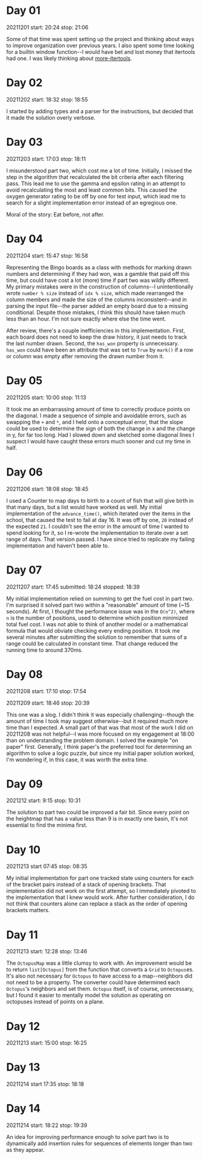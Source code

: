 # Day 01

20211201
start: 20:24
stop: 21:06

Some of that time was spent setting up the project and thinking about ways to improve organization over previous years. I also spent some time looking for a builtin window function--I would have bet and lost money that itertools had one. I was likely thinking about [more-itertools](https://more-itertools.readthedocs.io/en/stable/api.html#more_itertools.chunked).

# Day 02

20211202
start: 18:32
stop: 18:55

I started by adding types and a parser for the instructions, but decided that it made the solution overly verbose.

# Day 03

20211203
start: 17:03
stop: 18:11

I misunderstood part two, which cost me a lot of time. Initially, I missed the step in the algorithm that recalculated the bit criteria after each filtering pass. This lead me to use the gamma and epsilon rating in an attempt to avoid recalculating the most and least common bits. This caused the oxygen generator rating to be off by one for test input, which lead me to search for a slight implementation error instead of an egregious one.

Moral of the story: Eat before, not after.

# Day 04

20211204
start: 15:47
stop: 16:58

Representing the Bingo boards as a class with methods for marking drawn numbers and determining if they had won, was a gamble that paid off this time, but could have cost a lot (more) time if part two was wildly different. My primary mistakes were in the construction of columns--I unintentionally wrote `number % size` instead of `idx % size`, which made rearranged the column members and made the size of the columns inconsistent--and in parsing the input file--the parser added an empty board due to a missing conditional. Despite those mistakes, I think this should have taken much less than an hour. I'm not sure exactly where else the time went.

After review, there's a couple inefficiencies in this implementation. First, each board does not need to keep the draw history, it just needs to track the last number drawn. Second, the `has_won` property is unnecessary. `has_won` could have been an attribute that was set to `True` by `mark()` if a row or column was empty after removing the drawn number from it.

# Day 05

20211205
start: 10:00
stop: 11:13

It took me an embarrassing amount of time to correctly produce points on the diagonal. I made a sequence of simple and avoidable errors, such as swapping the `+` and `*`, and I held onto a conceptual error, that the slope could be used to determine the sign of both the change in x and the change in y, for far too long. Had I slowed down and sketched some diagonal lines I suspect I would have caught these errors much sooner and cut my time in half.

# Day 06

20211206
start: 18:08
stop: 18:45

I used a Counter to map days to birth to a count of fish that will give birth in that many days, but a list would have worked as well. My initial implementation of the `advance_time()`, which iterated over the items in the school, that caused the test to fail at day 16. It was off by one, `20` instead of the expected `21`. I couldn't see the error in the amount of time I wanted to spend looking for it, so I re-wrote the implementation to iterate over a set range of days. That version passed. I have since tried to replicate my failing implementation and haven't been able to.

# Day 07

20211207
start: 17:45
submitted: 18:24
stopped: 18:39

My initial implementation relied on summing to get the fuel cost in part two. I'm surprised it solved part two within a "reasonable" amount of time (~15 seconds). At first, I thought the performance issue was in the `O(n^2)`, where `n` is the number of positions, used to determine which position minimized total fuel cost. I was not able to think of another model or a mathematical formula that would obviate checking every ending position. It took me several minutes after submitting the solution to remember that sums of a range could be calculated in constant time. That change reduced the running time to around 370ms.

# Day 08

20211208
start: 17:10
stop: 17:54

20211209
start: 18:46
stop: 20:39

This one was a slog. I didn't think it was especially challenging--though the amount of time I took may suggest otherwise--but it required much more time than I expected. A small part of that was that most of the work I did on 20211208 was not helpful--I was more focused on my engagement at 18:00 than on understanding the problem domain. I solved the example "on paper" first. Generally, I think paper's the preferred tool for determining an algorithm to solve a logic puzzle, but since my initial paper solution worked, I'm wondering if, in this case, it was worth the extra time.

# Day 09

2021212
start: 9:15
stop: 10:31

The solution to part two could be improved a fair bit. Since every point on the heightmap that has a value less than 9 is in exactly one basin, it's not essential to find the minima first.

# Day 10

20211213
start 07:45
stop: 08:35

My initial implementation for part one tracked state using counters for each of the bracket pairs instead of a stack of opening brackets. That implementation did not work on the first attempt, so I immediately pivoted to the implementation that I knew would work. After further consideration, I do not think that counters alone can replace a stack as the order of opening brackets matters.

# Day 11

20211213
start: 12:28
stop: 13:46

The `OctopusMap` was a little clumsy to work with. An improvement would be to return `list[Octopus]` from the function that converts a `Grid` to `Octopus`es. It's also not necessary for `Octopus` to have access to a map--neighbors did not need to be a property. The converter could have determined each `Octopus`'s neighbors and set them. `Octopus` itself, is of course, unnecessary, but I found it easier to mentally model the solution as operating on octopuses instead of points on a plane.

# Day 12

20211213
start: 15:00
stop: 16:25

# Day 13

20211214
start 17:35
stop: 18:18

# Day 14

20211214
start: 18:22
stop: 19:39

An idea for improving performance enough to solve part two is to dynamically add insertion rules for sequences of elements longer than two as they appear.
